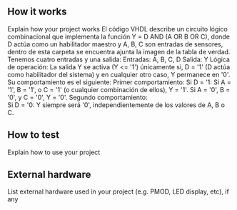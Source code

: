 <!---

This file is used to generate your project datasheet. Please fill in the information below and delete any unused
sections.

You can also include images in this folder and reference them in the markdown. Each image must be less than
512 kb in size, and the combined size of all images must be less than 1 MB.
-->

## How it works
Explain how your project works
El código VHDL describe un circuito lógico combinacional que implementa la función  Y = D AND (A OR B OR C), donde D actúa como un habilitador maestro y A, B, C son entradas de sensores,
dentro de esta carpeta se encuentra ajunta la imagen de la tabla de verdad.
Tenemos cuatro entradas y una salida:
  Entradas: A, B, C, D 
  Salida: Y 
Lógica de operación:
La salida Y se activa (Y <= '1') únicamente si, D = '1' (D actúa como habilitador del sistema) y en cualquier otro caso, Y permanece en '0'.
Su comportamiento es el siguiente:
  Primer comportamiento:
    Si D = '1:
      Si A = '1', B = '1', o C = '1' (o cualquier combinación de ellos), Y = '1'.
      Si A = '0', B = '0', y C = '0', Y = '0'.
  Segundo comportamiento:   
    Si D = '0:
      Y siempre será '0', independientemente de los valores de A, B o C.
## How to test

Explain how to use your project

## External hardware

List external hardware used in your project (e.g. PMOD, LED display, etc), if any
